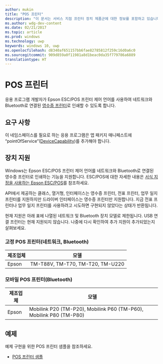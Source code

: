 ```yaml
---
author: mukin
title: "POS 프린터"
description: "이 문서는 서비스 지점 프린터 장치 제품군에 대한 정보를 포함하고 있습니다."
ms.author: wdg-dev-content
ms.date: 02/21/2017
ms.topic: article
ms.prod: windows
ms.technology: uwp
keywords: windows 10, uwp
ms.openlocfilehash: d8340af651157bb6fae82785812f259c16d0a6c0
ms.sourcegitcommit: 909d859a0f11981a8d1beac0da35f779786a6889
translationtype: HT
---
```

# <a name="pos-printer"></a>POS 프린터

응용 프로그램 개발자가 Epson ESC/POS 프린터 제어 언어를 사용하여 네트워크와 Bluetooth로 연결된 [영수증 프린터](https://docs.microsoft.com/en-us/uwp/api/windows.devices.pointofservice.posprinter)로 인쇄할 수 있도록 합니다.

## <a name="requirements"></a>요구 사항
이 네임스페이스를 필요로 하는 응용 프로그램은 앱 패키지 매니페스트에 “pointOfService”([DeviceCapability](https://msdn.microsoft.com/library/4353c4fd-f038-4986-81ed-d2ec0c6235ef))를 추가해야 합니다.

## <a name="device-support"></a>장치 지원
Windows는 Epson ESC/POS 프린터 제어 언어를 네트워크와 Bluetooth로 연결된 영수증 프린터로 인쇄하는 기능을 지원합니다. ESC/POS에 대한 자세한 내용은 [서식 지정을 사용하는 Epson ESC/POS](https://docs.microsoft.com/en-us/windows/uwp/devices-sensors/epson-esc-pos-with-formatting)를 참조하세요.

API에서 제공하는 클래스, 열거형, 인터페이스는 영수증 프린터, 전표 프린터, 업무 일지 프린터를 지원하지만 드라이버 인터페이스는 영수증 프린터만 지원합니다. 지금 전표 프린터나 업무 일지 프린터를 사용하려고 시도하면 구현되지 않았다는 상태가 반환됩니다.

현재 지원은 아래 표에 나열된 네트워크 및 Bluetooth 장치 모델로 제한됩니다. USB 연결 프린터는 현재 지원되지 않습니다. 나중에 다시 확인하여 추가 지원이 추가되었는지 살펴보세요.

### <a name="stationary-pos-printers-network-bluetooth"></a>고정 POS 프린터(네트워크, Bluetooth)
| 제조업체 |    모델 |
|--------------|-----------|
| Epson |    TM-T88V, TM-T70, TM-T20, TM-U220 |

### <a name="mobile-pos-printers-bluetooth"></a>모바일 POS 프린터(Bluetooth)
| 제조업체 |    모델 |
|--------------|-----------|
| Epson |    Mobilink P20 (TM-P20), Mobilink P60 (TM-P60), Mobilink P80 (TM-P80) |

## <a name="examples"></a>예제
예제 구현을 위한 POS 프린터 샘플을 참조하세요.
+ [POS 프린터 샘플](https://github.com/Microsoft/Windows-universal-samples/tree/master/Samples/PosPrinter)
